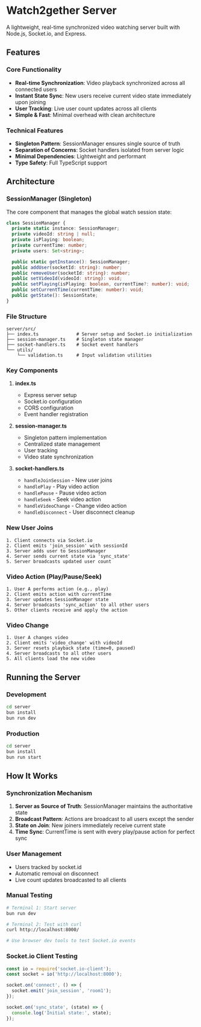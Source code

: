 # Watch2gether Server

A lightweight, real-time synchronized video watching server built with Node.js, Socket.io, and Express.

## Features

### Core Functionality

- **Real-time Synchronization**: Video playback synchronized across all connected users
- **Instant State Sync**: New users receive current video state immediately upon joining
- **User Tracking**: Live user count updates across all clients
- **Simple & Fast**: Minimal overhead with clean architecture

### Technical Features

- **Singleton Pattern**: SessionManager ensures single source of truth
- **Separation of Concerns**: Socket handlers isolated from server logic
- **Minimal Dependencies**: Lightweight and performant
- **Type Safety**: Full TypeScript support

## Architecture

### SessionManager (Singleton)

The core component that manages the global watch session state:

```typescript
class SessionManager {
  private static instance: SessionManager;
  private videoId: string | null;
  private isPlaying: boolean;
  private currentTime: number;
  private users: Set<string>;

  public static getInstance(): SessionManager;
  public addUser(socketId: string): number;
  public removeUser(socketId: string): number;
  public setVideoId(videoId: string): void;
  public setPlaying(isPlaying: boolean, currentTime?: number): void;
  public setCurrentTime(currentTime: number): void;
  public getState(): SessionState;
}
```

### File Structure

```
server/src/
├── index.ts              # Server setup and Socket.io initialization
├── session-manager.ts    # Singleton state manager
├── socket-handlers.ts    # Socket event handlers
└── utils/
    └── validation.ts     # Input validation utilities
```

### Key Components

1. **index.ts**
   - Express server setup
   - Socket.io configuration
   - CORS configuration
   - Event handler registration

2. **session-manager.ts**
   - Singleton pattern implementation
   - Centralized state management
   - User tracking
   - Video state synchronization

3. **socket-handlers.ts**
   - `handleJoinSession` - New user joins
   - `handlePlay` - Play video action
   - `handlePause` - Pause video action
   - `handleSeek` - Seek video action
   - `handleVideoChange` - Change video action
   - `handleDisconnect` - User disconnect cleanup

### New User Joins

```
1. Client connects via Socket.io
2. Client emits 'join_session' with sessionId
3. Server adds user to SessionManager
4. Server sends current state via 'sync_state'
5. Server broadcasts updated user count
```

### Video Action (Play/Pause/Seek)

```
1. User A performs action (e.g., play)
2. Client emits action with currentTime
3. Server updates SessionManager state
4. Server broadcasts 'sync_action' to all other users
5. Other clients receive and apply the action
```

### Video Change

```
1. User A changes video
2. Client emits 'video_change' with videoId
3. Server resets playback state (time=0, paused)
4. Server broadcasts to all other users
5. All clients load the new video
```

## Running the Server

### Development

```bash
cd server
bun install
bun run dev
```

### Production

```bash
cd server
bun install
bun run start
```

## How It Works

### Synchronization Mechanism

1. **Server as Source of Truth**: SessionManager maintains the authoritative state
2. **Broadcast Pattern**: Actions are broadcast to all users except the sender
3. **State on Join**: New joiners immediately receive current state
4. **Time Sync**: CurrentTime is sent with every play/pause action for perfect sync

### User Management

- Users tracked by socket.id
- Automatic removal on disconnect
- Live count updates broadcasted to all clients

### Manual Testing

```bash
# Terminal 1: Start server
bun run dev

# Terminal 2: Test with curl
curl http://localhost:8000/

# Use browser dev tools to test Socket.io events
```

### Socket.io Client Testing

```javascript
const io = require('socket.io-client');
const socket = io('http://localhost:8000');

socket.on('connect', () => {
  socket.emit('join_session', 'room1');
});

socket.on('sync_state', (state) => {
  console.log('Initial state:', state);
});
```
